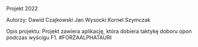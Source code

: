 Projekt 2022 

Autorzy:
  Dawid Czajkowski
  Jan Wysocki
  Kornel Szymczak    
  
Opis projektu:
  Projekt zawiera aplikację, która dobiera taktykę doboru opon podczas wyścigu F1. #FORZAALPHATAURI
